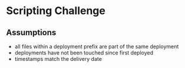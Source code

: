 # Scripting Challenge

## Assumptions

* all files within a deployment prefix are part of the same deployment
* deployments have not been touched since first deployed
* timestamps match the delivery date